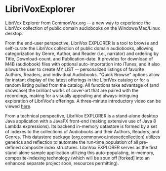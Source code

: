 # LibriVoxExplorer
LibriVox Explorer from CommonVox.org -- a new way to experience the LibriVox collection of public domain audiobooks on the Windows/Mac/Linux desktop.

From the end-user perspective, LibriVox EXPLORER is a tool to browse and self-curate the LibriVox collection of public domain audiobooks, allowing categorization by Genre, Author, and Reader (i.e., narrator) and ordering by Title, Download-count, and Publication-date. It provides for download of M4B (audiobook) files with optional auto-importation into iTunes, and it also allows the user to create MY LIST -- personalized listings of favorite Authors, Readers, and individual Audiobooks. "Quick Browse" options allow for instant display of the latest offerings in the LibriVox catalog or for a random listing pulled from the catalog. All functions take advantage of (and showcase) the brilliant works of cover-art that are paired with the recordings, making for a visually appealing and always-intriguing exploration of LibriVox's offerings. A three-minute introductory video can be viewed [here](http://commonvox/le-tutorial).

From a technical perspective, LibriVox EXPLORER is a stand-alone desktop Java application with a JavaFX front-end (making extensive use of Java 8 Lambda expressions). Its backend in-memory datastore is formed by a set of indexes to the collections of Audiobooks and their Authors, Readers, and Genres. This datastore package ([org.commonvox.indexedcollection](https://github.com/dvimont/IndexedCollection)) utilizes generics and reflection to automate the run-time population of all pre-defined composite index structures. LibriVox EXPLORER serves as the first stand-alone sample application utilizing this auto-populating, in-memory, composite-indexing technology (which will be spun off [forked] into an enhanced separate project soon, resources permitting).
